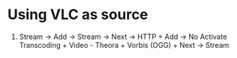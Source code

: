 Using VLC as source
===================

1. Stream -> Add -> Stream -> Next -> HTTP + Add -> No Activate Transcoding +
   Video - Theora + Vorbis (OGG) + Next -> Stream

